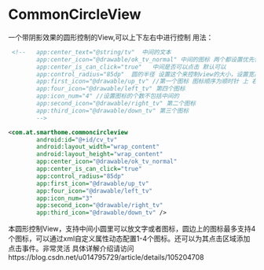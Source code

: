 # CommonCircleView
一个带阴影效果的圆形控制的View,可以上下左右中进行控制
用法：
```xml
 <!--   app:center_text="@string/tv"  中间的文本
        app:center_icon="@drawable/ok_tv_normal" 中间的图标 两个都设置优先使用图标
        app:center_is_can_click="true"   中间是否可以点击 默认可以
        app:control_radius="85dp"  圆的半径 设置这个来控制view的大小，设置宽高没有用的
        app:first_icon="@drawable/up_tv" //第一个图标 图标顺序为顺时针 上 右 下 左
        app:four_icon="@drawable/left_tv" 第四个图标
        app:icon_num="4" //设置图标的个数不包括中间的
        app:second_icon="@drawable/right_tv" 第二个图标
        app:third_icon="@drawable/down_tv" 第三个图标
        -->

<com.at.smarthome.commoncircleview
        android:id="@+id/cv_tv"
        android:layout_width="wrap_content"
        android:layout_height="wrap_content"
        app:center_icon="@drawable/ok_tv_normal"
        app:center_is_can_click="true"
        app:control_radius="85dp"
        app:first_icon="@drawable/up_tv"
        app:four_icon="@drawable/left_tv"
        app:icon_num="3"
        app:second_icon="@drawable/right_tv"
        app:third_icon="@drawable/down_tv" />

```
本圆形控制View，支持中间小圆里可以放文字或者图标，圆边上的图标最多支持4个图标，可以通过xml自定义属性动态配置1-4个图标。还可以为其点击区域添加点击事件。非常灵活
具体详解介绍请访问https://blog.csdn.net/u014795729/article/details/105204708
